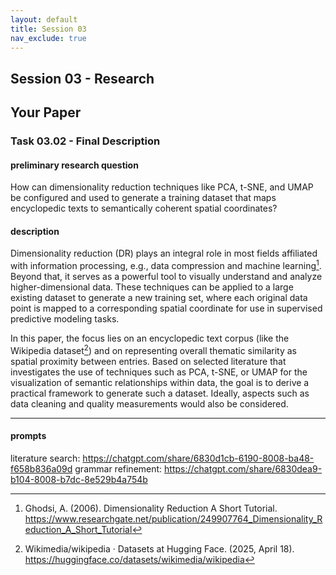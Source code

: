 ```yaml
---
layout: default
title: Session 03
nav_exclude: true
---
```


## Session 03 - Research

## Your Paper

### Task 03.02 - Final Description

#### preliminary research question

How can dimensionality reduction techniques like PCA, t-SNE, and UMAP be configured and used to generate a training dataset that maps encyclopedic texts to semantically coherent spatial coordinates?

#### description

Dimensionality reduction (DR) plays an integral role in most fields affiliated with information processing, e.g., data compression and machine learning[^1]. Beyond that, it serves as a powerful tool to visually understand and analyze higher-dimensional data. These techniques can be applied to a large existing dataset to generate a new training set, where each original data point is mapped to a corresponding spatial coordinate for use in supervised predictive modeling tasks.

In this paper, the focus lies on an encyclopedic text corpus (like the Wikipedia dataset[^2]) and on representing overall thematic similarity as spatial proximity between entries. Based on selected literature that investigates the use of techniques such as PCA, t-SNE, or UMAP for the visualization of semantic relationships within data, the goal is to derive a practical framework to generate such a dataset. Ideally, aspects such as data cleaning and quality measurements would also be considered.

---

[^1]: Ghodsi, A. (2006). Dimensionality Reduction A Short Tutorial. https://www.researchgate.net/publication/249907764_Dimensionality_Reduction_A_Short_Tutorial
[^2]: Wikimedia/wikipedia · Datasets at Hugging Face. (2025, April 18). https://huggingface.co/datasets/wikimedia/wikipedia

#### prompts

literature search: https://chatgpt.com/share/6830d1cb-6190-8008-ba48-f658b836a09d
grammar refinement: https://chatgpt.com/share/6830dea9-b104-8008-b7dc-8e529b4a754b
